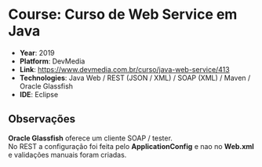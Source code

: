 # Course: Curso de Web Service em Java

- **Year**: 2019
- **Platform**: DevMedia
- **Link**: https://www.devmedia.com.br/curso/java-web-service/413
- **Technologies**: Java Web / REST (JSON / XML) / SOAP (XML) / Maven / Oracle Glassfish
- **IDE**: Eclipse

## Observações

**Oracle Glassfish** oferece um cliente SOAP / tester.  
No REST a configuração foi feita pelo **ApplicationConfig** e nao no **Web.xml** e validações manuais foram criadas.
